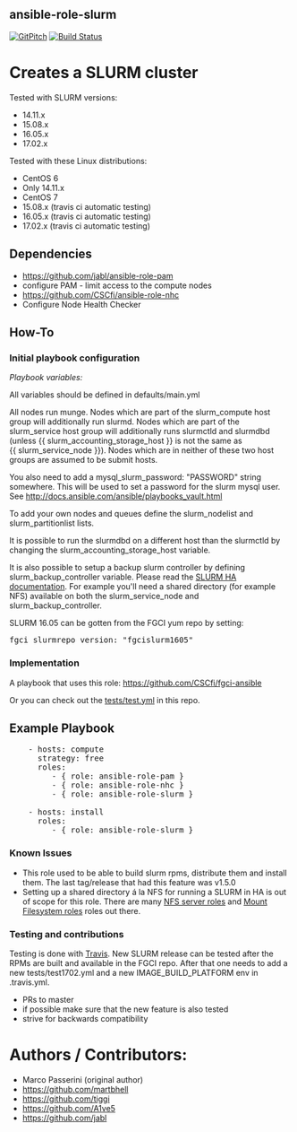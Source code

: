 ansible-role-slurm
------------------
[![GitPitch](https://gitpitch.com/assets/badge.svg)](https://gitpitch.com/CSCfi/ansible-role-slurm/master) 
[![Build Status](https://travis-ci.org/CSCfi/ansible-role-slurm.svg?branch=master)](https://travis-ci.org/CSCfi/ansible-role-slurm)

# Creates a SLURM cluster

Tested with SLURM versions:
 - 14.11.x
 - 15.08.x
 - 16.05.x
 - 17.02.x

Tested with these Linux distributions:
 - CentOS 6
  - Only 14.11.x
 - CentOS 7
  - 15.08.x (travis ci automatic testing)
  - 16.05.x (travis ci automatic testing)
  - 17.02.x (travis ci automatic testing)

## Dependencies

 - https://github.com/jabl/ansible-role-pam
  - configure PAM - limit access to the compute nodes
 - https://github.com/CSCfi/ansible-role-nhc
  - Configure Node Health Checker

## How-To

### Initial playbook configuration

*Playbook variables:*

All variables should be defined in defaults/main.yml

All nodes run munge. Nodes which are part of the slurm\_compute host
group will additionally run slurmd. Nodes which are part of the
slurm\_service host group will additionally runs slurmctld and
slurmdbd (unless {{ slurm_accounting_storage_host }} is not the same as {{ slurm_service_node }}). Nodes which are in neither of these two host groups are 
assumed to be submit hosts.

You also need to add a mysql\_slurm_password: "PASSWORD" string
somewhere. This will be used to set a password for the slurm mysql
user. See http://docs.ansible.com/ansible/playbooks_vault.html

To add your own nodes and queues define the slurm_nodelist and slurm_partitionlist lists.

It is possible to run the slurmdbd on a different host than the slurmctld by changing the slurm_accounting_storage_host variable.

It is also possible to setup a backup slurm controller by defining slurm_backup_controller variable. Please read the [SLURM HA documentation](https://slurm.schedmd.com/quickstart_admin.html#HA). For example you'll need a shared directory (for example NFS) available on both the slurm_service_node and slurm_backup_controller.

SLURM 16.05 can be gotten from the FGCI yum repo by setting:
<pre>
fgci_slurmrepo_version: "fgcislurm1605"
</pre>

### Implementation

A playbook that uses this role: https://github.com/CSCfi/fgci-ansible

Or you can check out the [tests/test.yml](tests/test.yml) in this repo.

Example Playbook
----------------

<pre>
    - hosts: compute
      strategy: free
      roles:
         - { role: ansible-role-pam }
         - { role: ansible-role-nhc }
         - { role: ansible-role-slurm }

    - hosts: install
      roles:
         - { role: ansible-role-slurm }
</pre>

### Known Issues

 - This role used to be able to build slurm rpms, distribute them and install them. The last tag/release that had this feature was v1.5.0
 - Setting up a shared directory á la NFS for running a SLURM in HA is out of scope for this role. There are many [NFS server roles](https://github.com/CSCfi/ansible-role-nfs) and [Mount Filesystem roles](https://github.com/CSCfi/ansible-role-nfs_mount) roles out there.

### Testing and contributions

Testing is done with [Travis](.travis.yml). New SLURM release can be tested after the RPMs are built and available in the FGCI repo. After that one needs to add a new tests/test1702.yml and a new IMAGE_BUILD_PLATFORM env in .travis.yml.

 - PRs to master
 - if possible make sure that the new feature is also tested
 - strive for backwards compatibility

# Authors / Contributors:

 - Marco Passerini (original author)
 - https://github.com/martbhell
 - https://github.com/tiggi
 - https://github.com/A1ve5
 - https://github.com/jabl
